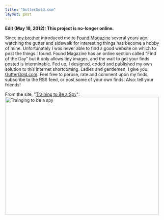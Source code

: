 ```yaml
---
title: "GutterGold.com"
layout: post
---
```


<strong>Edit (May 18, 2012): This project is no-longer online.</strong>

Since <a href="http://www.math.ucsd.edu/~neldredg/">my brother</a> introduced me to <a href="http://foundmagazine.com/">Found Magazine</a> several years ago, watching the gutter and sidewalk for interesting things has become a hobby of mine. Unfortunately I was never able to find a good website on which to post the things I found. Found Magazine has an online section called "Find of the Day" but it only allows tiny images, and the wait to get your finds posted is interminable. Fed up, I designed, coded and published my own solution to this internet shortcoming. Ladies and gentlemen, I give you: <a href="http://www.guttergold.com">GutterGold.com</a>. Feel free to peruse, rate and comment upon my finds, subscribe to the RSS feed, or post some of your own finds. Also: tell your friends!

From the site, "<a href="http://www.guttergold.com/find.php?f=46">Training to Be a Spy</a>":<a href="http://www.guttergold.com/find.php?f=46"><img class="aligncenter size-full wp-image-322" title="Trainging to be a spy" src="{{ site.url }}/uploads/2009/01/46_med.jpg" alt="Trainging to be a spy" width="500" height="384" /></a>
